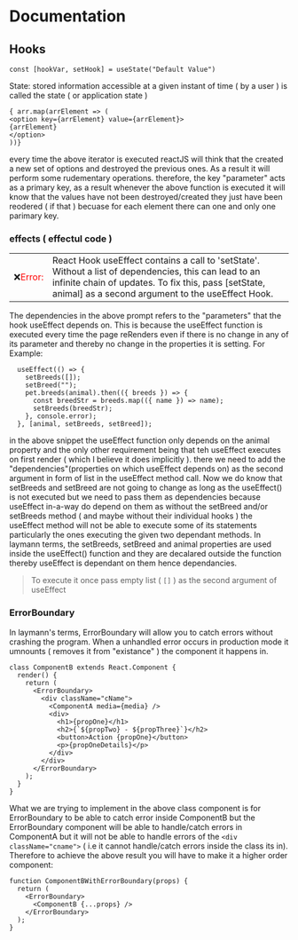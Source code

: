 # Documentation

## Hooks

```
const [hookVar, setHook] = useState("Default Value")
```

State: stored information accessible at a given instant of time
( by a user ) is called the state ( or application state )

```
{ arr.map(arrElement => (
<option key={arrElement} value={arrElement}>
{arrElement}
</option>
))}

```

every time the above iterator is executed
reactJS will think that the created a new
set of options and destroyed the previous
ones. As a result it will perform some
rudementary operations.
therefore, the key "parameter" acts as a
primary key, as a result whenever the above
function is executed it will know that the
values have not been destroyed/created they
just have been reodered ( if that ) becuase
for each element there can one and only one
parimary key.

### effects ( effectul code )

<table>
<tr> <td>❌<span class="error" style="color:Red">Error:</span></td><td>React Hook useEffect contains a call to 'setState'. Without a list of dependencies, this can lead to an infinite chain of updates. To fix this, pass [setState, animal] as a second argument to the useEffect Hook.</td></tr>
</table>
The dependencies in the above prompt refers to the "parameters" that the hook useEffect depends on.
This is because the useEffect function is executed every time the page reRenders even if there is no
change in any of its parameter and thereby no change in the properties it is setting.
For Example:

```
  useEffect(() => {
    setBreeds([]);
    setBreed("");
    pet.breeds(animal).then(({ breeds }) => {
      const breedStr = breeds.map(({ name }) => name);
      setBreeds(breedStr);
    }, console.error);
  }, [animal, setBreeds, setBreed]);
```

in the above snippet the useEffect function only depends on the animal property and the only other requirement being that teh useEffect executes on first render ( which I believe it does implicitly ). there we need to add the "dependencies"(properties on which useEffect depends on) as the second argument in form of list in the useEffect method call.
Now we do know that setBreeds and setBreed are not going to change as long as the useEffect() is not executed but we need to pass them as dependencies because useEffect in-a-way do depend on them as without the setBreed and/or setBreeds method ( and maybe without their individual hooks ) the useEffect method will not be able to execute some of its statements particularly the ones executing the given two dependant methods. In laymann terms, the setBreeds, setBreed and animal properties are used inside the useEffect() function and they are decalared outside the function thereby useEffect is dependant on them hence dependancies.

> To execute it once pass empty list ( `[]` ) as the second argument of useEffect

### ErrorBoundary

In laymann's terms, ErrorBoundary will allow you to catch errors without crashing the program. When a unhandled error occurs in production mode it umnounts ( removes it from "existance" ) the component it happens in.

```
class ComponentB extends React.Component {
  render() {
    return (
      <ErrorBoundary>
        <div className="cName">
          <ComponentA media={media} />
          <div>
            <h1>{propOne}</h1>
            <h2>{`${propTwo} - ${propThree}`}</h2>
            <button>Action {propOne}</button>
            <p>{propOneDetails}</p>
          </div>
        </div>
      </ErrorBoundary>
    );
  }
}
```

What we are trying to implement in the above class component is for ErrorBoundary to be able to catch error inside ComponentB but the ErrorBoundary component will be able to handle/catch errors in ComponentA but it will not be able to handle errors of the `<div className="cname">` ( i.e it cannot handle/catch errors inside the class its in). Therefore to achieve the above result you will have to make it a higher order component:

```
function ComponentBWithErrorBoundary(props) {
  return (
    <ErrorBoundary>
      <ComponentB {...props} />
    </ErrorBoundary>
  );
}
```
